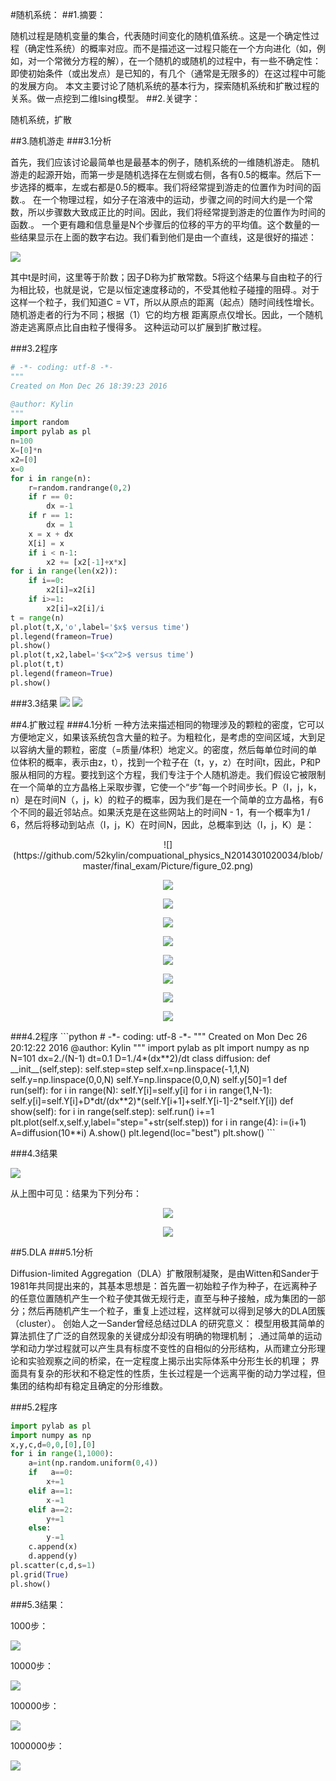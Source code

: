 #随机系统：
##1.摘要：

随机过程是随机变量的集合，代表随时间变化的随机值系统.。这是一个确定性过程（确定性系统）的概率对应。而不是描述这一过程只能在一个方向进化（如，例如，对一个常微分方程的解），在一个随机的或随机的过程中，有一些不确定性：即使初始条件（或出发点）是已知的，有几个（通常是无限多的）在这过程中可能的发展方向。
本文主要讨论了随机系统的基本行为，探索随机系统和扩散过程的关系。做一点挖到二维Ising模型。
##2.关键字：

随机系统，扩散

##3.随机游走
###3.1分析

首先，我们应该讨论最简单也是最基本的例子，随机系统的一维随机游走。
随机游走的起源开始，而第一步是随机选择在左侧或右侧，各有0.5的概率。然后下一步选择的概率，左或右都是0.5的概率。我们将经常提到游走的位置作为时间的函数.。
在一个物理过程，如分子在溶液中的运动，步骤之间的时间大约是一个常数，所以步骤数大致成正比的时间。因此，我们将经常提到游走的位置作为时间的函数.。
一个更有趣和信息量是N个步骤后的位移的平方的平均值。这个数量的一些结果显示在上面的数字右边。我们看到他们是由一个直线，这是很好的描述：

![](https://github.com/52kylin/compuational_physics_N2014301020034/blob/master/final_exam/Picture/figure_01.png)

其中t是时间，这里等于阶数；因子D称为扩散常数。5将这个结果与自由粒子的行为相比较，也就是说，它是以恒定速度移动的，不受其他粒子碰撞的阻碍.。对于这样一个粒子，我们知道C = VT，所以从原点的距离（起点）随时间线性增长。随机游走者的行为不同；根据（1）它的均方根
距离原点仅增长。因此，一个随机游走逃离原点比自由粒子慢得多。
这种运动可以扩展到扩散过程。

###3.2程序

```python
# -*- coding: utf-8 -*-
"""
Created on Mon Dec 26 18:39:23 2016

@author: Kylin
"""
import random
import pylab as pl
n=100
X=[0]*n
x2=[0]
x=0
for i in range(n):
    r=random.randrange(0,2)
    if r == 0:
        dx =-1
    if r == 1:
        dx = 1
    x = x + dx
    X[i] = x
    if i < n-1:
        x2 += [x2[-1]+x*x]
for i in range(len(x2)):
    if i==0:
        x2[i]=x2[i]
    if i>=1:
        x2[i]=x2[i]/i
t = range(n)
pl.plot(t,X,'o',label='$x$ versus time')
pl.legend(frameon=True)
pl.show()
pl.plot(t,x2,label='$<x^2>$ versus time')
pl.plot(t,t)
pl.legend(frameon=True)
pl.show()
```
###3.3结果
![](https://github.com/52kylin/compuational_physics_N2014301020034/blob/master/final_exam/Picture/figure_6.png)
![](https://github.com/52kylin/compuational_physics_N2014301020034/blob/master/final_exam/Picture/figure_7.png)

##4.扩散过程
###4.1分析
一种方法来描述相同的物理涉及的颗粒的密度，它可以方便地定义，如果该系统包含大量的粒子。为粗粒化，是考虑的空间区域，大到足以容纳大量的颗粒，密度（=质量/体积）地定义。的密度，然后每单位时间的单位体积的概率，表示由z，t），找到一个粒子在（t，y，z）在时间t，因此，P和P服从相同的方程。要找到这个方程，我们专注于个人随机游走。我们假设它被限制在一个简单的立方晶格上采取步骤，它使一个“步”每一个时间步长。P（I，j，k，n）是在时间N（，j，k）的粒子的概率，因为我们是在一个简单的立方晶格，有6个不同的最近邻站点。如果沃克是在这些网站上的时间N - 1，有一个概率为1 / 6，然后将移动到站点（I，j，K）在时间N，因此，总概率到达（I，j，K）是：
   <div align=center>
![](https://github.com/52kylin/compuational_physics_N2014301020034/blob/master/final_exam/Picture/figure_02.png)

![](https://github.com/52kylin/compuational_physics_N2014301020034/blob/master/final_exam/Picture/figure_03.png)

![](https://github.com/52kylin/compuational_physics_N2014301020034/blob/master/final_exam/Picture/figure_04.png)

![](https://github.com/52kylin/compuational_physics_N2014301020034/blob/master/final_exam/Picture/figure_05.png)

![](https://github.com/52kylin/compuational_physics_N2014301020034/blob/master/final_exam/Picture/figure_06.png)

![](https://github.com/52kylin/compuational_physics_N2014301020034/blob/master/final_exam/Picture/figure_07.png)

![](https://github.com/52kylin/compuational_physics_N2014301020034/blob/master/final_exam/Picture/figure_08.png)

![](https://github.com/52kylin/compuational_physics_N2014301020034/blob/master/final_exam/Picture/figure_09.png)

![](https://github.com/52kylin/compuational_physics_N2014301020034/blob/master/final_exam/Picture/figure_010.png)
   </div>
###4.2程序
```python
# -*- coding: utf-8 -*-
"""
Created on Mon Dec 26 20:12:22 2016
@author: Kylin
"""
import pylab as plt
import numpy as np 
N=101
dx=2./(N-1)
dt=0.1
D=1./4*(dx**2)/dt
class diffusion:
 	def __init__(self,step):
 		self.step=step
 		self.x=np.linspace(-1,1,N)
 		self.y=np.linspace(0,0,N)
 		self.Y=np.linspace(0,0,N)
 		self.y[50]=1
 	def run(self):
 		for i in range(N):
 			self.Y[i]=self.y[i]
 		for i in range(1,N-1):
 			self.y[i]=self.Y[i]+D*dt/(dx**2)*(self.Y[i+1]+self.Y[i-1]-2*self.Y[i])
 	def show(self):
 		for i in range(self.step):
 			self.run()
 			i+=1
 		plt.plot(self.x,self.y,label="step="+str(self.step))
for i in range(4):
    i=(i+1)
    A=diffusion(10**i)
    A.show()
plt.legend(loc="best")
plt.show()
```

###4.3结果

![](https://github.com/52kylin/compuational_physics_N2014301020034/blob/master/final_exam/Picture/figure_5.png)

从上图中可见：结果为下列分布：

   <div align=center>
   
![](https://github.com/52kylin/compuational_physics_N2014301020034/blob/master/final_exam/Picture/figure_011.png)

![](https://github.com/52kylin/compuational_physics_N2014301020034/blob/master/final_exam/Picture/figure_012.png)

   </div>
   
##5.DLA
###5.1分析

Diffusion-limited Aggregation（DLA）扩散限制凝聚，是由Witten和Sander于1981年共同提出来的，其基本思想是：首先置一初始粒子作为种子，在远离种子的任意位置随机产生一个粒子使其做无规行走，直至与种子接触，成为集团的一部分；然后再随机产生一个粒子，重复上述过程，这样就可以得到足够大的DLA团簇（cluster）。
创始人之一Sander曾经总结过DLA 的研究意义： 
模型用极其简单的算法抓住了广泛的自然现象的关键成分却没有明确的物理机制；
.通过简单的运动学和动力学过程就可以产生具有标度不变性的自相似的分形结构，从而建立分形理论和实验观察之间的桥梁，在一定程度上揭示出实际体系中分形生长的机理；
界面具有复杂的形状和不稳定性的性质，生长过程是一个远离平衡的动力学过程，但集团的结构却有稳定且确定的分形维数。

###5.2程序

```python
import pylab as pl
import numpy as np
x,y,c,d=0,0,[0],[0]
for i in range(1,1000):
    a=int(np.random.uniform(0,4))
    if   a==0:
        x+=1
    elif a==1:
        x-=1
    elif a==2:
        y+=1
    else:
        y-=1
    c.append(x)
    d.append(y) 
pl.scatter(c,d,s=1)
pl.grid(True)
pl.show()
```

###5.3结果：

1000步：

![](https://github.com/52kylin/compuational_physics_N2014301020034/blob/master/final_exam/Picture/figure_4.png)

10000步：

![](https://github.com/52kylin/compuational_physics_N2014301020034/blob/master/final_exam/Picture/figure_3.png)

100000步：

![](https://github.com/52kylin/compuational_physics_N2014301020034/blob/master/final_exam/Picture/figure_2.png)

1000000步：

![](https://github.com/52kylin/compuational_physics_N2014301020034/blob/master/final_exam/Picture/figure_1.png)
